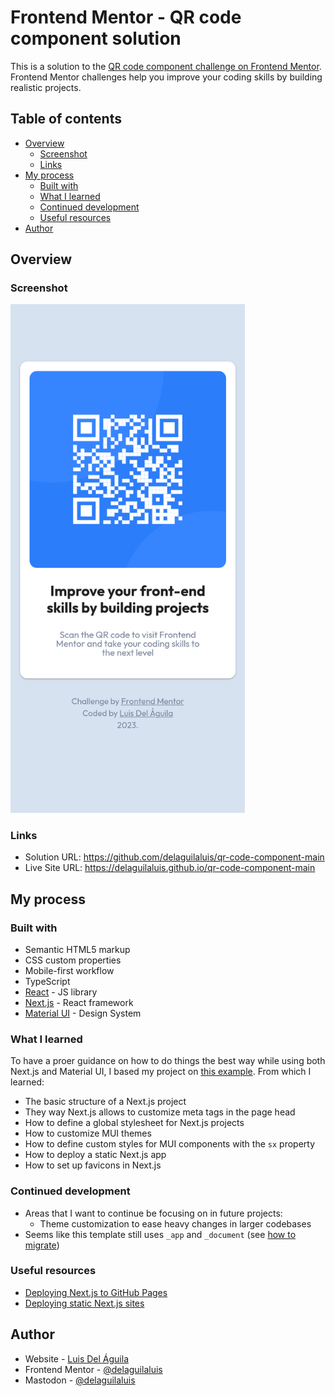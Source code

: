 # Frontend Mentor - QR code component solution

This is a solution to the [QR code component challenge on Frontend Mentor](https://www.frontendmentor.io/challenges/qr-code-component-iux_sIO_H). Frontend Mentor challenges help you improve your coding skills by building realistic projects.

## Table of contents

- [Overview](#overview)
  - [Screenshot](#screenshot)
  - [Links](#links)
- [My process](#my-process)
  - [Built with](#built-with)
  - [What I learned](#what-i-learned)
  - [Continued development](#continued-development)
  - [Useful resources](#useful-resources)
- [Author](#author)

## Overview

### Screenshot

<img src="screenshot.png" alt="screenshot" width="375"/>

### Links

- Solution URL: https://github.com/delaguilaluis/qr-code-component-main
- Live Site URL: https://delaguilaluis.github.io/qr-code-component-main

## My process

### Built with

- Semantic HTML5 markup
- CSS custom properties
- Mobile-first workflow
- TypeScript
- [React](https://reactjs.org/) - JS library
- [Next.js](https://nextjs.org/) - React framework
- [Material UI](https://mui.com/) - Design System

### What I learned

To have a proer guidance on how to do things the best way while using both
Next.js and Material UI, I based my project on [this example](https://github.com/mui/material-ui/tree/master/examples/material-next-ts). From which I learned:

- The basic structure of a Next.js project
- They way Next.js allows to customize meta tags in the page head
- How to define a global stylesheet for Next.js projects
- How to customize MUI themes
- How to define custom styles for MUI components with the `sx` property
- How to deploy a static Next.js app
- How to set up favicons in Next.js

### Continued development

- Areas that I want to continue be focusing on in future projects:
  - Theme customization to ease heavy changes in larger codebases
- Seems like this template still uses `_app` and `_document` (see
  [how to migrate](https://nextjs.org/docs/app/building-your-application/upgrading/app-router-migration#migrating-_documentjs-and-_appjs))

### Useful resources

- [Deploying Next.js to GitHub Pages](https://github.com/vercel/next.js/blob/canary/examples/github-pages)
- [Deploying static Next.js sites](https://nextjs.org/docs/app/building-your-application/deploying/static-exports)

## Author

- Website - [Luis Del Águila](https://delaguilaluis.com)
- Frontend Mentor - [@delaguilaluis](https://www.frontendmentor.io/profile/delaguilaluis)
- Mastodon - [@delaguilaluis](https://hachyderm.io/@delaguilaluis)
